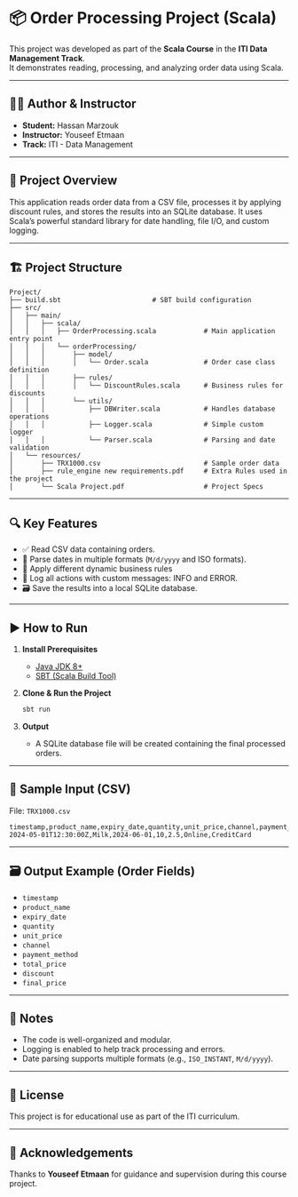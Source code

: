 # 📦 Order Processing Project (Scala)

This project was developed as part of the **Scala Course** in the **ITI Data Management Track**.  
It demonstrates reading, processing, and analyzing order data using Scala.

---

## 👨‍🎓 Author & Instructor

- **Student:** Hassan Marzouk  
- **Instructor:** Youseef Etmaan  
- **Track:** ITI - Data Management

---

## 📌 Project Overview

This application reads order data from a CSV file, processes it by applying discount rules, and stores the results into an SQLite database. It uses Scala’s powerful standard library for date handling, file I/O, and custom logging.

---

## 🏗️ Project Structure

```
Project/
├── build.sbt                       # SBT build configuration
├── src/
│   ├── main/
│   │   ├── scala/
│   │   │   ├── OrderProcessing.scala            # Main application entry point
│   │   │   └── orderProcessing/
│   │   │       ├── model/
│   │   │       │   └── Order.scala              # Order case class definition
│   │   │       ├── rules/
│   │   │       │   └── DiscountRules.scala      # Business rules for discounts
│   │   │       └── utils/
│   │   │           ├── DBWriter.scala           # Handles database operations
│   │   │           ├── Logger.scala             # Simple custom logger
│   │   │           └── Parser.scala             # Parsing and date validation
│   └── resources/
│       ├── TRX1000.csv                          # Sample order data
│       ├── rule_engine new requirements.pdf     # Extra Rules used in the project
│       └── Scala Project.pdf                    # Project Specs
```

---

## 🔍 Key Features

- ✅ Read CSV data containing orders.
- 📆 Parse dates in multiple formats (`M/d/yyyy` and ISO formats).
- 🧠 Apply different dynamic business rules
- 📝 Log all actions with custom messages: INFO and ERROR.
- 🗃️ Save the results into a local SQLite database.

---

## ▶️ How to Run

1. **Install Prerequisites**
   - [Java JDK 8+](https://adoptopenjdk.net/)
   - [SBT (Scala Build Tool)](https://www.scala-sbt.org/)

2. **Clone & Run the Project**
   ```bash
   sbt run
   ```

3. **Output**
   - A SQLite database file will be created containing the final processed orders.

---

## 🧪 Sample Input (CSV)

File: `TRX1000.csv`

```csv
timestamp,product_name,expiry_date,quantity,unit_price,channel,payment_method
2024-05-01T12:30:00Z,Milk,2024-06-01,10,2.5,Online,CreditCard
```

---

## 🗃️ Output Example (Order Fields)

- `timestamp`
- `product_name`
- `expiry_date`
- `quantity`
- `unit_price`
- `channel`
- `payment_method`
- `total_price`
- `discount`
- `final_price`

---

## 📓 Notes

- The code is well-organized and modular.
- Logging is enabled to help track processing and errors.
- Date parsing supports multiple formats (e.g., `ISO_INSTANT`, `M/d/yyyy`).

---

## 📜 License

This project is for educational use as part of the ITI curriculum.

---

## 🙌 Acknowledgements

Thanks to **Youseef Etmaan** for guidance and supervision during this course project.

